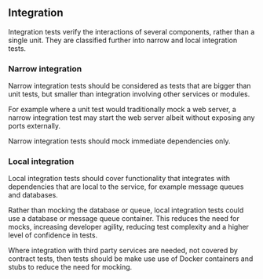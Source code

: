 ## Integration

Integration tests verify the interactions of several components, rather than a single unit. They are classified further into narrow and local integration tests. 

### Narrow integration

Narrow integration tests should be considered as tests that are bigger than unit tests, but smaller than integration involving other services or modules.

For example where a unit test would traditionally mock a web server, a narrow integration test may start the web server albeit without exposing any ports externally.

Narrow integration tests should mock immediate dependencies only.

### Local integration

Local integration tests should cover functionality that integrates with dependencies that are local to the service, for example message queues and databases.

Rather than mocking the database or queue, local integration tests could use a database or message queue container.  This reduces the need for mocks, increasing developer agility, reducing test complexity and a higher level of confidence in tests.

Where integration with third party services are needed, not covered by contract tests, then tests should be make use use of Docker containers and stubs to reduce the need for mocking.

